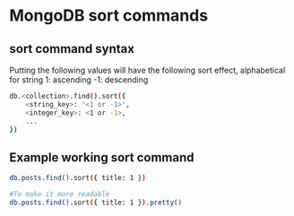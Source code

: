 # MongoDB sort commands

## sort command syntax
Putting the following values will have the following sort effect, alphabetical for string
1: ascending
-1:  descending
```bash
db.<collection>.find().sort({
	<string_key>: '<1 or -1>',
	<integer_key>: <1 or -1>,
	...
})
```

## Example working sort command
```bash
db.posts.find().sort({ title: 1 })

#To make it more readable
db.posts.find().sort({ title: 1 }).pretty()
```